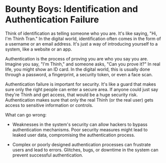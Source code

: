 # Bounty Boys: Identification and Authentication Failure

Think of identification as telling someone who you are. It's like saying, "Hi, I'm Thinh Tran." In the digital world, identification often comes in the form of a username or an email address. It's just a way of introducing yourself to a system, like a website or an app.

Authentication is the process of proving you are who you say you are. Imagine you say, "I'm Thinh," and someone asks, "Can you prove it?" In real life, you might show an ID card. In the digital world, this is usually done through a password, a fingerprint, a security token, or even a face scan.

Authentication failure is important for security. It's like a guard that makes sure only the right people can enter a secure area. If anyone could just say they're Thinh and get access, that would be a huge security risk. Authentication makes sure that only the real Thinh (or the real user) gets access to sensitive information or controls.

What can go wrong:

  + Weaknesses in the system's security can allow hackers to bypass authentication mechanisms. Poor security measures might lead to leaked user data, compromising the authentication process.

  + Complex or poorly designed authentication processes can frustrate users and lead to errors. Glitches, bugs, or downtime in the system can prevent successful authentication. 
